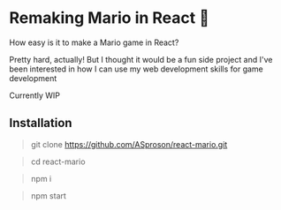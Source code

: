 # Remaking Mario in React 🍄

How easy is it to make a Mario game in React?

Pretty hard, actually! But I thought it would be a fun side project and I've been interested in how I can use my web development skills for game development

Currently WIP

## Installation

> git clone https://github.com/ASproson/react-mario.git

> cd react-mario

> npm i

> npm start
